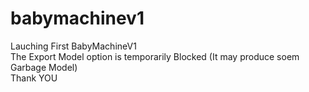 # babymachinev1
Lauching First BabyMachineV1
<br>
The Export Model option is temporarily Blocked (It may produce soem Garbage Model)
<br> Thank YOU 
